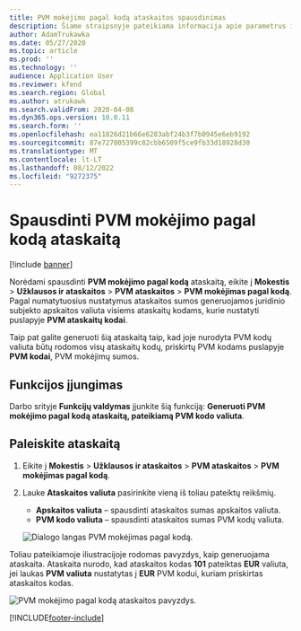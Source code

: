 ```yaml
---
title: PVM mokėjimo pagal kodą ataskaitos spausdinimas
description: Šiame straipsnyje pateikiama informacija apie parametrus ir veiksmus, reikalingus norint spausdinti PVM mokėjimą pagal kodo ataskaitą apskaitos arba mokesčių kodo valiuta.
author: AdamTrukawka
ms.date: 05/27/2020
ms.topic: article
ms.prod: ''
ms.technology: ''
audience: Application User
ms.reviewer: kfend
ms.search.region: Global
ms.author: atrukawk
ms.search.validFrom: 2020-04-08
ms.dyn365.ops.version: 10.0.11
ms.search.form: ''
ms.openlocfilehash: ea11826d21b66e6283abf24b3f7b0945e6eb9192
ms.sourcegitcommit: 87e727005399c82cbb6509f5ce9fb33d18928d30
ms.translationtype: MT
ms.contentlocale: lt-LT
ms.lasthandoff: 08/12/2022
ms.locfileid: "9272375"
---
```

# <a name="print-the-sales-tax-payment-by-code-report"></a>Spausdinti PVM mokėjimo pagal kodą ataskaitą 

[!include [banner](../includes/banner.md)]

Norėdami spausdinti **PVM mokėjimo pagal kodą** ataskaitą, eikite į **Mokestis** \> **Užklausos ir ataskaitos** \> **PVM ataskaitos** \> **PVM mokėjimas pagal kodą**. Pagal numatytuosius nustatymus ataskaitos sumos generuojamos juridinio subjekto apskaitos valiuta visiems ataskaitų kodams, kurie nustatyti puslapyje **PVM ataskaitų kodai**.

Taip pat galite generuoti šią ataskaitą taip, kad joje nurodyta PVM kodų valiuta būtų rodomos visų ataskaitų kodų, priskirtų PVM kodams puslapyje **PVM kodai**, PVM mokėjimų sumos.

## <a name="turn-on-the-feature"></a>Funkcijos įjungimas

Darbo srityje **Funkcijų valdymas** įjunkite šią funkciją: **Generuoti PVM mokėjimo pagal kodą ataskaitą, pateikiamą PVM kodo valiuta**.

## <a name="run-the-report"></a>Paleiskite ataskaitą

1. Eikite į **Mokestis** \> **Užklausos ir ataskaitos** \> **PVM ataskaitos** \> **PVM mokėjimas pagal kodą**.
2. Lauke **Ataskaitos valiuta** pasirinkite vieną iš toliau pateiktų reikšmių.

    - **Apskaitos valiuta** – spausdinti ataskaitos sumas apskaitos valiuta.
    - **PVM kodo valiuta** – spausdinti ataskaitos sumas PVM kodų valiuta.

    ![Dialogo langas PVM mokėjimas pagal kodą.](media/Sales-tax-payment-by-code.png)

Toliau pateikiamoje iliustracijoje rodomas pavyzdys, kaip generuojama ataskaita. Ataskaita nurodo, kad ataskaitos kodas **101** pateiktas **EUR** valiuta, jei laukas **PVM valiuta** nustatytas į **EUR** PVM kodui, kuriam priskirtas ataskaitos kodas.

![PVM mokėjimo pagal kodą ataskaitos pavyzdys.](media/Sales-tax-payment-by-code-2.png)


[!INCLUDE[footer-include](../../includes/footer-banner.md)]
